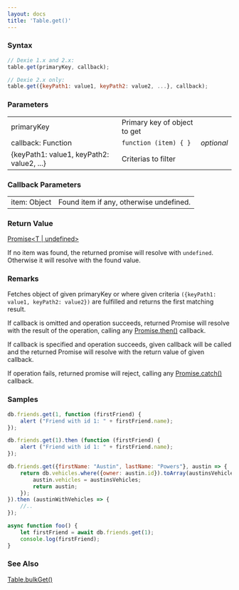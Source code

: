 ```yaml
---
layout: docs
title: 'Table.get()'
---
```


### Syntax

```javascript
// Dexie 1.x and 2.x:
table.get(primaryKey, callback);

// Dexie 2.x only:
table.get({keyPath1: value1, keyPath2: value2, ...}, callback);
```

### Parameters
<table>
  <tr>
    <td>primaryKey</td>
    <td>Primary key of object to get</td>
    <td></td>
  </tr>
  <tr>
    <td>callback: Function</td>
    <td><code>function (item) { }</code></td>
    <td><i>optional</i></td>
  </tr>
  <tr>
    <td>{keyPath1: value1, keyPath2: value2, ...}</td>
    <td>Criterias to filter</td>
    <td></td>
  </tr>
</table>

### Callback Parameters

<table>
  <tr>
    <td>item: Object</td>
    <td>Found item if any, otherwise undefined.</td>
  </tr>
</table>

### Return Value

[Promise&lt;T \| undefined&gt;](/docs/Promise/Promise)

If no item was found, the returned promise will resolve with `undefined`. Otherwise it will resolve with the found value.

### Remarks

Fetches object of given primaryKey or where given criteria `({keyPath1: value1, keyPath2: value2})` are fulfilled and returns the first matching result.

If callback is omitted and operation succeeds, returned Promise will resolve with the result of the operation, calling any [Promise.then()](/docs/Promise/Promise.then()) callback.

If callback is specified and operation succeeds, given callback will be called and the returned Promise will resolve with the return value of given callback.

If operation fails, returned promise will reject, calling any [Promise.catch()](/docs/Promise/Promise.catch()) callback.

### Samples
```javascript
db.friends.get(1, function (firstFriend) {
    alert ("Friend with id 1: " + firstFriend.name);
});

db.friends.get(1).then (function (firstFriend) {
    alert ("Friend with id 1: " + firstFriend.name);
});

db.friends.get({firstName: "Austin", lastName: "Powers"}, austin => {
    return db.vehicles.where({owner: austin.id}).toArray(austinsVehicles => {
        austin.vehicles = austinsVehicles;
        return austin;
    });
}).then (austinWithVehicles => {
    //..
});

async function foo() {
    let firstFriend = await db.friends.get(1);
    console.log(firstFriend);
}
```

### See Also

[Table.bulkGet()](Table.bulkGet())
